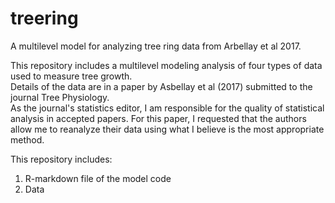 # treering
A multilevel model for analyzing tree ring data from Arbellay et al 2017.  

This repository includes a multilevel modeling analysis of four types of data used to measure tree growth.  
Details of the data are in a paper by Asbellay et al (2017) submitted to the journal Tree Physiology.  
As the journal's statistics editor, I am responsible for the quality of statistical analysis in accepted papers. For
this paper, I requested that the authors allow me to reanalyze their data using what I believe is the most appropriate method.

This repository includes:
1. R-markdown file of the model code
2. Data

